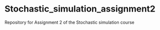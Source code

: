 # Stochastic_simulation_assignment2
 Repository for Assignment 2 of the Stochastic simulation course
